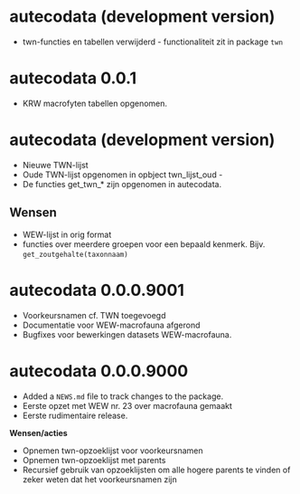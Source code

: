 # autecodata (development version)

- twn-functies en tabellen verwijderd - functionaliteit zit in package `twn`

# autecodata 0.0.1

* KRW macrofyten tabellen opgenomen.

# autecodata (development version)

* Nieuwe TWN-lijst 
* Oude TWN-lijst opgenomen in opbject twn_lijst_oud - 
* De functies get_twn_* zijn opgenomen in autecodata.

## Wensen

* WEW-lijst in orig format
* functies over meerdere groepen voor een bepaald kenmerk. Bijv. `get_zoutgehalte(taxonnaam)`

# autecodata 0.0.0.9001

* Voorkeursnamen cf. TWN toegevoegd
* Documentatie voor WEW-macrofauna afgerond
* Bugfixes voor bewerkingen datasets WEW-macrofauna.

# autecodata 0.0.0.9000

* Added a `NEWS.md` file to track changes to the package.
* Eerste opzet met WEW nr. 23 over macrofauna gemaakt
* Eerste rudimentaire release.

**Wensen/acties**

* Opnemen twn-opzoeklijst voor voorkeursnamen
* Opnemen twn-opzoeklijst met parents
* Recursief gebruik van opzoeklijsten om alle hogere parents te vinden of zeker weten dat het voorkeursnamen zijn



